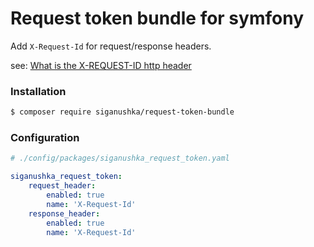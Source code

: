 # Request token bundle for symfony

Add `X-Request-Id` for request/response headers.

see: [What is the X-REQUEST-ID http header][1]

### Installation

```bash
$ composer require siganushka/request-token-bundle
```

### Configuration

```yaml
# ./config/packages/siganushka_request_token.yaml

siganushka_request_token:
    request_header:
        enabled: true
        name: 'X-Request-Id'
    response_header:
        enabled: true
        name: 'X-Request-Id'

```

  [1]: https://stackoverflow.com/questions/25433258/what-is-the-x-request-id-http-header